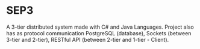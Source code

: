 # SEP3
A 3-tier distributed system made with C# and Java Languages.
Project also has as protocol communication PostgreSQL (database), Sockets (between 3-tier and 2-tier), RESTful API (between 2-tier and 1-tier - Client).
